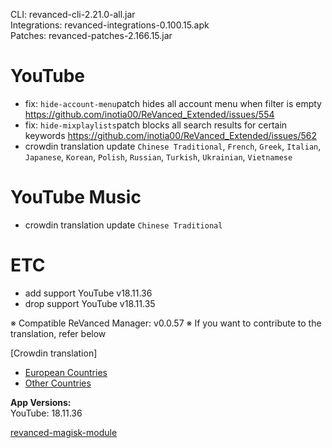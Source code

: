 CLI: revanced-cli-2.21.0-all.jar  
Integrations: revanced-integrations-0.100.15.apk  
Patches: revanced-patches-2.166.15.jar  

YouTube
==
- fix: `hide-account-menu`patch hides all account menu when filter is empty https://github.com/inotia00/ReVanced_Extended/issues/554
- fix: `hide-mixplaylists`patch blocks all search results for certain keywords https://github.com/inotia00/ReVanced_Extended/issues/562
- crowdin translation update
`Chinese Traditional`, `French`, `Greek`, `Italian`, `Japanese`, `Korean`, `Polish`, `Russian`, `Turkish`, `Ukrainian`, `Vietnamese`


YouTube Music
==
- crowdin translation update
`Chinese Traditional`


ETC
==
- add support YouTube v18.11.36
- drop support YouTube v18.11.35


※ Compatible ReVanced Manager: v0.0.57
※ If you want to contribute to the translation, refer below

[Crowdin translation]
- [European Countries](https://crowdin.com/project/revancedextendedeu)
- [Other Countries](https://crowdin.com/project/revancedextended)
  
**App Versions:**  
YouTube: 18.11.36  

[revanced-magisk-module](https://github.com/j-hc/revanced-magisk-module)  

